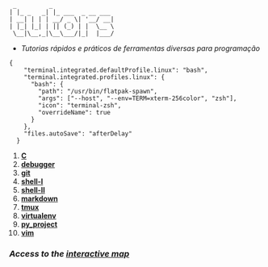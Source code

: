 ```
 _         _
| |_ _   _| |_ ___  _ __ ___
| __| | | | __/ _ \| '__/ __|
| |_| |_| | || (_) | |  \__ \
 \__|\__,_|\__\___/|_|  |___/
```
- *Tutorias rápidos e práticos de ferramentas diversas para programação*
```
{
    "terminal.integrated.defaultProfile.linux": "bash",
    "terminal.integrated.profiles.linux": {
      "bash": {
        "path": "/usr/bin/flatpak-spawn",
        "args": ["--host", "--env=TERM=xterm-256color", "zsh"],
        "icon": "terminal-zsh",
        "overrideName": true
      }
    },
    "files.autoSave": "afterDelay"
  }
```

1. [**C**](https://github.com/faleite/tutors/blob/main/src/C.md)
2. [**debugger**](https://github.com/faleite/tutors/blob/main/src/debugger.md)
3. [**git**](https://github.com/faleite/tutors/blob/main/src/git.md)
4. [**shell-I**](https://github.com/faleite/tutors/blob/main/src/shell_I.md)
5. [**shell-II**](https://github.com/faleite/tutors/blob/main/src/shell_II.md)
6. [**markdown**](https://github.com/faleite/tutors/blob/main/src/markdown.md)
7. [**tmux**](https://github.com/faleite/tutors/blob/main/src/tmux.md)
8. [**virtualenv**](https://github.com/faleite/tutors/blob/main/src/virtualenv.md)
9. [**py_project**](https://github.com/faleite/tutors/blob/main/src/projeto.md)
10. [**vim**](https://github.com/faleite/tutors/blob/main/src/vim.md)

### *Access to the [interactive map](https://faleite.github.io/tutors)*
